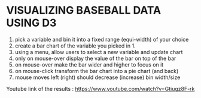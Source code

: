 # VISUALIZING BASEBALL DATA USING D3

1. pick a variable and bin it into a fixed range (equi-width) of your choice
2. create a bar chart of the variable you picked in 1.
3. using a menu, allow users to select a new variable and update chart
4. only on mouse-over display the value of the bar on top of the bar
5. on mouse-over make the bar wider and higher to focus on it
6. on mouse-click transform the bar chart into a pie chart (and back)
7. mouse moves left (right) should decrease (increase) bin width/size 

Youtube link of the results : https://www.youtube.com/watch?v=Gtiugz8F-rk
